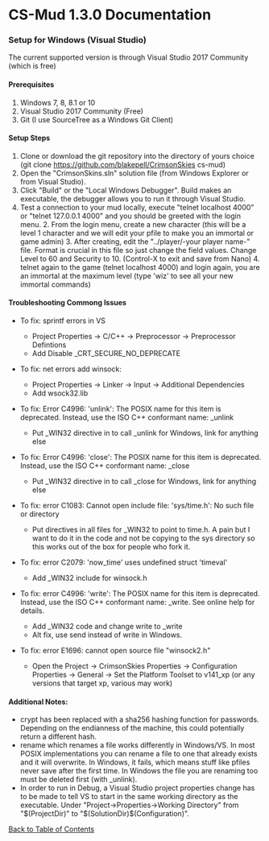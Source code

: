 # CS-Mud 1.3.0 Documentation

### Setup for Windows (Visual Studio)

The current supported version is through Visual Studio 2017 Community (which is free)

#### Prerequisites

1. Windows 7, 8, 8.1 or 10
2. Visual Studio 2017 Community (Free)
3. Git (I use SourceTree as a Windows Git Client)

#### Setup Steps

1. Clone or download the git repository into the directory of yours choice (git clone https://github.com/blakepell/CrimsonSkies cs-mud)
1. Open the "CrimsonSkins.sln" solution file (from Windows Explorer or from Visual Studio).
1. Click "Build" or the "Local Windows Debugger".  Build makes an executable, the debugger allows you to run it through Visual Studio.
1. Test a connection to your mud locally, execute "telnet localhost 4000" or "telnet 127.0.0.1 4000" and you should be greeted with the login menu.
    2. From the login menu, create a new character (this will be a level 1 character and we will edit your pfile to make you an immortal or game admin)
    3. After creating, edit the "../player/-your player name-" file.  Format is crucial in this file so just change the field values.  Change Level to 60 and Security to 10.  (Control-X to exit and save from Nano)
    4. telnet again to the game (telnet localhost 4000) and login again, you are an immortal at the maximum level (type 'wiz' to see all your new immortal commands)

#### Troubleshooting Commong Issues

- To fix: sprintf errors in VS
    - Project Properties -> C/C++ -> Preprocessor -> Preprocessor Defintions
    - Add Disable _CRT_SECURE_NO_DEPRECATE

- To fix: net errors add winsock:
    - Project Properties -> Linker -> Input -> Additional Dependencies
    - Add wsock32.lib

- To fix: Error C4996: 'unlink': The POSIX name for this item is deprecated. Instead, use the ISO C++ conformant name: _unlink
	- Put _WIN32 directive in to call _unlink for Windows, link for anything else

- To fix: Error C4996: 'close': The POSIX name for this item is deprecated. Instead, use the ISO C++ conformant name: _close
	- Put _WIN32 directive in to call _close for Windows, link for anything else

- To fix: error C1083: Cannot open include file: 'sys/time.h': No such file or directory
	- Put directives in all files for _WIN32 to point to time.h.  A pain but I want to do it in the code and not be copying
	  to the sys directory so this works out of the box for people who fork it.

- To fix: error C2079: 'now_time' uses undefined struct 'timeval'
	- Add _WIN32 include for winsock.h

- To fix: error C4996: 'write': The POSIX name for this item is deprecated. Instead, use the ISO C++ conformant name: _write. See online help for details.
	- Add _WIN32 code and change write to _write
	- Alt fix, use send instead of write in Windows.

- To fix: error E1696: cannot open source file "winsock2.h"
	- Open the Project -> CrimsonSkies Properties -> Configuration Properties -> General -> Set the Platform Toolset to v141_xp (or any versions that target xp, various may work)

#### Additional Notes:

- crypt has been replaced with a sha256 hashing function for passwords.  Depending on the endianness of the machine, this could potentially return a different hash.
- rename which renames a file works differently in Windows/VS.  In most POSIX implementations you can rename a file to one that already exists and it will
  overwrite.  In Windows, it fails, which means stuff like pfiles never save after the first time.  In Windows the file you are renaming too must be deleted
  first (with _unlink).
- In order to run in Debug, a Visual Studio project properties change has to be made to tell VS to start in the same working directory as the executable.  Under
	  "Project->Properties->Working Directory" from "$(ProjectDir)" to "$(SolutionDir)$(Configuration)\".


[Back to Table of Contents](index.md)
